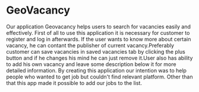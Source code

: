 # GeoVacancy
Our application Geovacancy helps users to search for vacancies easily and effectively. 
First of all to use this application it is necessary for customer to register and
log in afterwards. If the user wants to know more about certain vacancy, he can contant
the publisher of current vacancy.Preferably customer can save vacancies in saved vacancies tab
by clicking the plus button and if he changes his mind he can just remove it.User also has 
ability to add his own vacancy and leave some description below it for more detailed information.
By creating this application our intention was to help people who wanted to get job but 
couldn't find relevant platform. Other than that this app made it possible to add our
jobs to the list.
